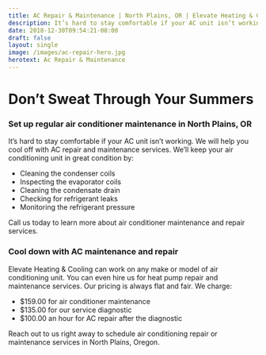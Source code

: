 ```yaml
---
title: AC Repair & Maintenance | North Plains, OR | Elevate Heating & Cooling, LLC
description: It’s hard to stay comfortable if your AC unit isn’t working. We will help you cool off with AC repair and maintenance services. Contact us today!
date: 2018-12-30T09:54:21-08:00
draft: false
layout: single
image: /images/ac-repair-hero.jpg
herotext: Ac Repair & Maintenance
---
```


# Don’t Sweat Through Your Summers

### Set up regular air conditioner maintenance in North Plains, OR

It’s hard to stay comfortable if your AC unit isn’t working. We will help you cool off with AC repair and maintenance services. We’ll keep your air conditioning unit in great condition by:

- Cleaning the condenser coils
- Inspecting the evaporator coils
- Cleaning the condensate drain
- Checking for refrigerant leaks
- Monitoring the refrigerant pressure

Call us today to learn more about air conditioner maintenance and repair services.

### Cool down with AC maintenance and repair

Elevate Heating & Cooling can work on any make or model of air conditioning unit. You can even hire us for heat pump repair and maintenance services. Our pricing is always flat and fair. We charge:

- $159.00 for air conditioner maintenance
- $135.00 for our service diagnostic
- $100.00 an hour for AC repair after the diagnostic

Reach out to us right away to schedule air conditioning repair or maintenance services in North Plains, Oregon.